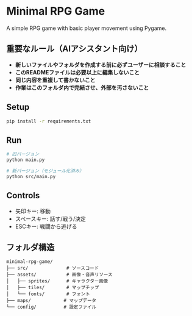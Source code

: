 # Minimal RPG Game

A simple RPG game with basic player movement using Pygame.

## 重要なルール（AIアシスタント向け）
- **新しいファイルやフォルダを作成する前に必ずユーザーに相談すること**
- **このREADMEファイルは必要以上に編集しないこと**
- **同じ内容を重複して書かないこと**
- **作業はこのフォルダ内で完結させ、外部を汚さないこと**

## Setup
```bash
pip install -r requirements.txt
```

## Run
```bash
# 旧バージョン
python main.py

# 新バージョン（モジュール化済み）
python src/main.py
```

## Controls
- 矢印キー: 移動
- スペースキー: 話す/戦う/決定
- ESCキー: 戦闘から逃げる

## フォルダ構造
```
minimal-rpg-game/
├── src/              # ソースコード
├── assets/           # 画像・音声リソース
│   ├── sprites/      # キャラクター画像
│   ├── tiles/        # マップチップ
│   └── fonts/        # フォント
├── maps/            # マップデータ
└── config/          # 設定ファイル
```